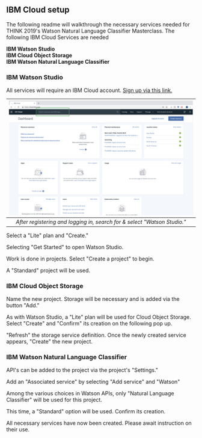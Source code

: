 ## IBM Cloud setup
The following readme will walkthrough the necessary services needed for THINK 2019's Watson Natural Language Classifier Masterclass. The following IBM Cloud Services are needed

**IBM Watson Studio**  
**IBM Cloud Object Storage**  
**IBM Watson Natural Language Classifier**  

### IBM Watson Studio
All services will require an IBM Cloud account. [Sign up via this link.](https://ibm.biz/Bd2Sfe) 

| ![1.jpg](https://github.com/PubChimps/think2019/blob/master/setup/images/1.jpg?raw=true) |  
|:--:| 
| *After registering and logging in, search for & select "Watson Studio."* |


Select a "Lite" plan and "Create."

Selecting "Get Started" to open Watson Studio.

Work is done in projects. Select "Create a project" to begin.

A "Standard" project will be used.

### IBM Cloud Object Storage

Name the new project. Storage will be necessary and is added via the button "Add."

As with Watson Studio, a "Lite" plan will be used for Cloud Object Storage. Select "Create" and "Confirm" its creation on the following pop up.

"Refresh" the storage service definition. Once the newly created service appears, "Create" the new project.

### IBM Watson Natural Language Classifier

API's can be added to the project via the project's "Settings."

Add an "Associated service" by selecting "Add service" and "Watson"

Among the various choices in Watson APIs, only "Natural Language Classifier" will be used for this project.

This time, a "Standard" option will be used. Confirm its creation.

All necessary services have now been created. Please await instruction on their use.
